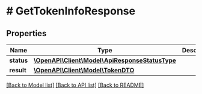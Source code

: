 # # GetTokenInfoResponse

## Properties

Name | Type | Description | Notes
------------ | ------------- | ------------- | -------------
**status** | [**\OpenAPI\Client\Model\ApiResponseStatusType**](ApiResponseStatusType.md) |  | [optional]
**result** | [**\OpenAPI\Client\Model\TokenDTO**](TokenDTO.md) |  |

[[Back to Model list]](../../README.md#models) [[Back to API list]](../../README.md#endpoints) [[Back to README]](../../README.md)
